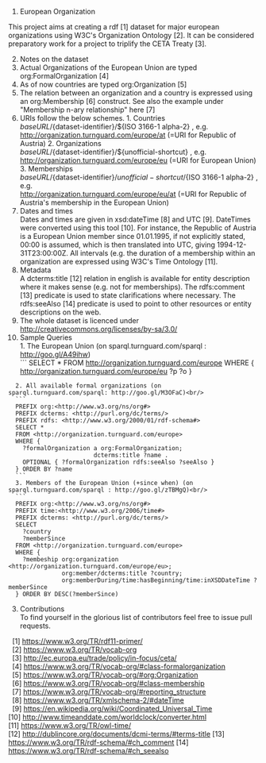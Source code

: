 1. European Organization 

  This project aims at creating a rdf [1] dataset for major european organizations using W3C's Organization Ontology [2].
  It can be considered preparatory work for a project to triplify the CETA Treaty [3].
  
2. Notes on the dataset
  1. Actual Organizations of the European Union are typed org:FormalOrganization [4]
  2. As of now countries are typed org:Organization [5]
  3. The relation between an organization and a country is expressed using an org:Membership [6] construct. See also the example under "Membership n-ary relationship" here [7]
  4. URIs follow the below schemes.
    1. Countries<br/>
    ${baseURL}/${dataset-identifier}/${ISO 3166-1 alpha-2} , e.g.<br/>
    http://organization.turnguard.com/europe/at (=URI for Republic of Austria)
    2. Organizations<br/>
    ${baseURL}/${dataset-identifier}/${unofficial-shortcut} , e.g.<br/>
    http://organization.turnguard.com/europe/eu (=URI for European Union)
    3. Memberships<br/>
    ${baseURL}/${dataset-identifier}/${unofficial-shortcut}/${ISO 3166-1 alpha-2} , e.g.<br/>
    http://organization.turnguard.com/europe/eu/at (=URI for Republic of Austria's membership in the European Union)
  5. Dates and times<br/>
    Dates and times are given in xsd:dateTime [8] and UTC [9]. DateTimes were converted using this tool [10]. For instance, the Republic of Austria is a European Union member since 01.01.1995, if not explicitly stated, 00:00 is assumed, which is then translated into UTC, giving 1994-12-31T23:00:00Z. All intervals (e.g. the duration of a membership within an organization are expressed using W3C's Time Ontology [11].
  6. Metadata<br/>
    A dcterms:title [12] relation in english is available for entity description where it makes sense (e.g. not for memberships). The rdfs:comment [13] predicate is used to state clarifications where necessary. The rdfs:seeAlso [14] predicate is used to point to other resources or entity descriptions on the web.
  7. The whole dataset is licenced under
     http://creativecommons.org/licenses/by-sa/3.0/
  8. Sample Queries<br/>
    1. The European Union (on sparql.turnguard.com/sparql : http://goo.gl/A49ihw)<br/>
    ```
    SELECT * 
      FROM <http://organization.turnguard.com/europe>
      WHERE {
        <http://organization.turnguard.com/europe/eu> ?p ?o
    }
  ```
    2. All available formal organizations (on sparql.turnguard.com/sparql: http://goo.gl/M3OFaC)<br/>
    ```
    PREFIX org:<http://www.w3.org/ns/org#>
    PREFIX dcterms: <http://purl.org/dc/terms/>
    PREFIX rdfs: <http://www.w3.org/2000/01/rdf-schema#>
    SELECT * 
    FROM <http://organization.turnguard.com/europe>
    WHERE {
      ?formalOrganization a org:FormalOrganization;
                          dcterms:title ?name .
      OPTIONAL { ?formalOrganization rdfs:seeAlso ?seeAlso }
    } ORDER BY ?name
    ```
    3. Members of the European Union (+since when) (on sparql.turnguard.com/sparql : http://goo.gl/zTBMgQ)<br/>
    ```
    PREFIX org:<http://www.w3.org/ns/org#>
    PREFIX time:<http://www.w3.org/2006/time#>
    PREFIX dcterms: <http://purl.org/dc/terms/>
    SELECT
      ?country
      ?memberSince
    FROM <http://organization.turnguard.com/europe>
    WHERE {
      ?membeship org:organization <http://organization.turnguard.com/europe/eu>;
                 org:member/dcterms:title ?country;
                 org:memberDuring/time:hasBeginning/time:inXSDDateTime ?memberSince
    } ORDER BY DESC(?memberSince)
  ```
3. Contributions<br/>
To find yourself in the glorious list of contributors feel free to issue pull requests.

&nbsp;&nbsp;[1] https://www.w3.org/TR/rdf11-primer/<br/>
&nbsp;&nbsp;[2] https://www.w3.org/TR/vocab-org<br/>
&nbsp;&nbsp;[3] http://ec.europa.eu/trade/policy/in-focus/ceta/<br/>
&nbsp;&nbsp;[4] https://www.w3.org/TR/vocab-org/#class-formalorganization <br/>
&nbsp;&nbsp;[5] https://www.w3.org/TR/vocab-org/#org:Organization<br/>
&nbsp;&nbsp;[6] https://www.w3.org/TR/vocab-org/#class-membership<br/>
&nbsp;&nbsp;[7] https://www.w3.org/TR/vocab-org/#reporting_structure<br/>
&nbsp;&nbsp;[8] https://www.w3.org/TR/xmlschema-2/#dateTime<br/>
&nbsp;&nbsp;[9] https://en.wikipedia.org/wiki/Coordinated_Universal_Time<br/>
[10] http://www.timeanddate.com/worldclock/converter.html<br/>
[11] https://www.w3.org/TR/owl-time/<br/>
[12] http://dublincore.org/documents/dcmi-terms/#terms-title
[13] https://www.w3.org/TR/rdf-schema/#ch_comment
[14] https://www.w3.org/TR/rdf-schema/#ch_seealso
